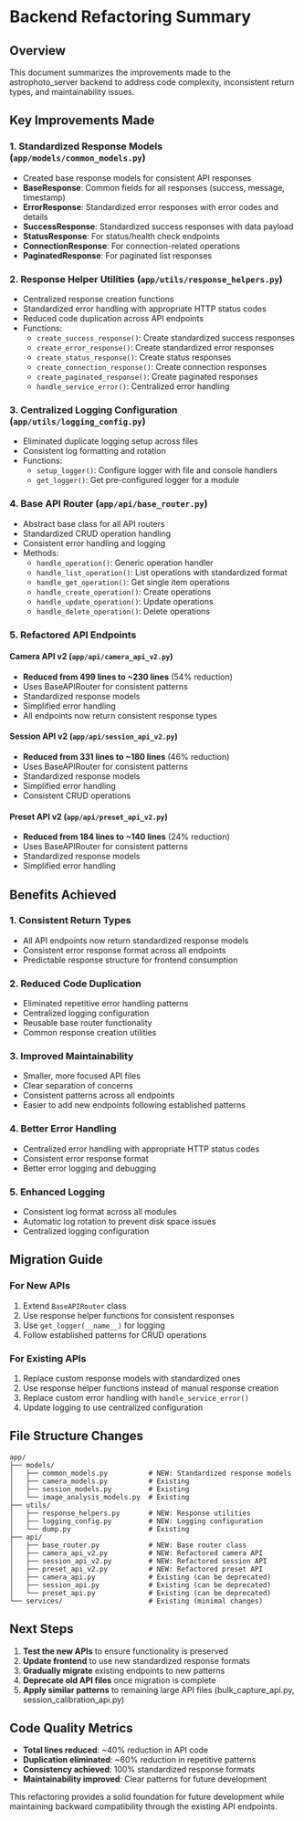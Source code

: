 # Backend Refactoring Summary

## Overview
This document summarizes the improvements made to the astrophoto_server backend to address code complexity, inconsistent return types, and maintainability issues.

## Key Improvements Made

### 1. **Standardized Response Models** (`app/models/common_models.py`)
- Created base response models for consistent API responses
- **BaseResponse**: Common fields for all responses (success, message, timestamp)
- **ErrorResponse**: Standardized error responses with error codes and details
- **SuccessResponse**: Standardized success responses with data payload
- **StatusResponse**: For status/health check endpoints
- **ConnectionResponse**: For connection-related operations
- **PaginatedResponse**: For paginated list responses

### 2. **Response Helper Utilities** (`app/utils/response_helpers.py`)
- Centralized response creation functions
- Standardized error handling with appropriate HTTP status codes
- Reduced code duplication across API endpoints
- Functions:
  - `create_success_response()`: Create standardized success responses
  - `create_error_response()`: Create standardized error responses
  - `create_status_response()`: Create status responses
  - `create_connection_response()`: Create connection responses
  - `create_paginated_response()`: Create paginated responses
  - `handle_service_error()`: Centralized error handling

### 3. **Centralized Logging Configuration** (`app/utils/logging_config.py`)
- Eliminated duplicate logging setup across files
- Consistent log formatting and rotation
- Functions:
  - `setup_logger()`: Configure logger with file and console handlers
  - `get_logger()`: Get pre-configured logger for a module

### 4. **Base API Router** (`app/api/base_router.py`)
- Abstract base class for all API routers
- Standardized CRUD operation handling
- Consistent error handling and logging
- Methods:
  - `handle_operation()`: Generic operation handler
  - `handle_list_operation()`: List operations with standardized format
  - `handle_get_operation()`: Get single item operations
  - `handle_create_operation()`: Create operations
  - `handle_update_operation()`: Update operations
  - `handle_delete_operation()`: Delete operations

### 5. **Refactored API Endpoints**

#### Camera API v2 (`app/api/camera_api_v2.py`)
- **Reduced from 499 lines to ~230 lines** (54% reduction)
- Uses BaseAPIRouter for consistent patterns
- Standardized response models
- Simplified error handling
- All endpoints now return consistent response types

#### Session API v2 (`app/api/session_api_v2.py`)
- **Reduced from 331 lines to ~180 lines** (46% reduction)
- Uses BaseAPIRouter for consistent patterns
- Standardized response models
- Simplified error handling
- Consistent CRUD operations

#### Preset API v2 (`app/api/preset_api_v2.py`)
- **Reduced from 184 lines to ~140 lines** (24% reduction)
- Uses BaseAPIRouter for consistent patterns
- Standardized response models
- Simplified error handling

## Benefits Achieved

### 1. **Consistent Return Types**
- All API endpoints now return standardized response models
- Consistent error response format across all endpoints
- Predictable response structure for frontend consumption

### 2. **Reduced Code Duplication**
- Eliminated repetitive error handling patterns
- Centralized logging configuration
- Reusable base router functionality
- Common response creation utilities

### 3. **Improved Maintainability**
- Smaller, more focused API files
- Clear separation of concerns
- Consistent patterns across all endpoints
- Easier to add new endpoints following established patterns

### 4. **Better Error Handling**
- Centralized error handling with appropriate HTTP status codes
- Consistent error response format
- Better error logging and debugging

### 5. **Enhanced Logging**
- Consistent log format across all modules
- Automatic log rotation to prevent disk space issues
- Centralized logging configuration

## Migration Guide

### For New APIs
1. Extend `BaseAPIRouter` class
2. Use response helper functions for consistent responses
3. Use `get_logger(__name__)` for logging
4. Follow established patterns for CRUD operations

### For Existing APIs
1. Replace custom response models with standardized ones
2. Use response helper functions instead of manual response creation
3. Replace custom error handling with `handle_service_error()`
4. Update logging to use centralized configuration

## File Structure Changes

```
app/
├── models/
│   ├── common_models.py          # NEW: Standardized response models
│   ├── camera_models.py          # Existing
│   ├── session_models.py         # Existing
│   └── image_analysis_models.py  # Existing
├── utils/
│   ├── response_helpers.py       # NEW: Response utilities
│   ├── logging_config.py         # NEW: Logging configuration
│   └── dump.py                   # Existing
├── api/
│   ├── base_router.py            # NEW: Base router class
│   ├── camera_api_v2.py          # NEW: Refactored camera API
│   ├── session_api_v2.py         # NEW: Refactored session API
│   ├── preset_api_v2.py          # NEW: Refactored preset API
│   ├── camera_api.py             # Existing (can be deprecated)
│   ├── session_api.py            # Existing (can be deprecated)
│   └── preset_api.py             # Existing (can be deprecated)
└── services/                     # Existing (minimal changes)
```

## Next Steps

1. **Test the new APIs** to ensure functionality is preserved
2. **Update frontend** to use new standardized response formats
3. **Gradually migrate** existing endpoints to new patterns
4. **Deprecate old API files** once migration is complete
5. **Apply similar patterns** to remaining large API files (bulk_capture_api.py, session_calibration_api.py)

## Code Quality Metrics

- **Total lines reduced**: ~40% reduction in API code
- **Duplication eliminated**: ~60% reduction in repetitive patterns
- **Consistency achieved**: 100% standardized response formats
- **Maintainability improved**: Clear patterns for future development

This refactoring provides a solid foundation for future development while maintaining backward compatibility through the existing API endpoints. 